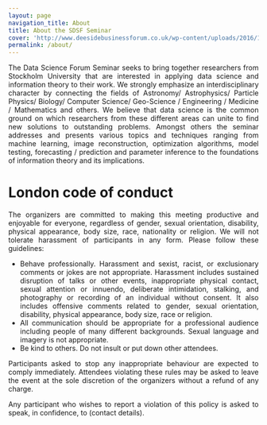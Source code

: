 ```yaml
---
layout: page
navigation_title: About
title: About the SDSF Seminar
cover: 'http://www.deesidebusinessforum.co.uk/wp-content/uploads/2016/10/conference.jpg'
permalink: /about/
---
```


<div style="text-align: justify">
The Data Science Forum Seminar seeks to bring together researchers from Stockholm University that are interested in applying data science and information theory to their work. We strongly emphasize an interdisciplinary character by connecting the fields of Astronomy/ Astrophysics/ Particle Physics/ Biology/ Computer Science/ Geo-Science / Engineering / Medicine / Mathematics and others. We believe that data science is the common ground on which researchers from these different areas can unite to find new solutions to outstanding problems. Amongst others the seminar addresses and presents various topics and techniques ranging from machine learning, image reconstruction, optimization algorithms, model testing, forecasting / prediction and parameter inference to the foundations of information theory and its implications.  



London code of conduct
======================

The organizers are committed to making this meeting productive and
enjoyable for everyone, regardless of gender, sexual orientation,
disability, physical appearance, body size, race, nationality or
religion. We will not tolerate harassment of participants in any
form. Please follow these guidelines:

- Behave professionally. Harassment and sexist, racist, or
exclusionary comments or jokes are not appropriate. Harassment
includes sustained disruption of talks or other events,
inappropriate physical contact, sexual attention or innuendo,
deliberate intimidation, stalking, and photography or recording of
an individual without consent. It also includes offensive comments
related to gender, sexual orientation, disability, physical
appearance, body size, race or religion.
- All communication should be appropriate for a professional
audience including people of many different backgrounds. Sexual
language and imagery is not appropriate.
- Be kind to others. Do not insult or put down other attendees.

Participants asked to stop any inappropriate behaviour are expected
to comply immediately. Attendees violating these rules may be asked
to leave the event at the sole discretion of the organizers without
a refund of any charge.

Any participant who wishes to report a violation of this policy is
asked to speak, in confidence, to (contact details).


 </div>
